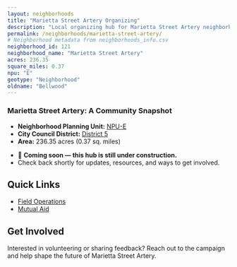 ```yaml
---
layout: neighborhoods
title: "Marietta Street Artery Organizing"
description: "Local organizing hub for Marietta Street Artery neighborhood. Connect with field operations, mutual aid, and community organizing efforts."
permalink: /neighborhoods/marietta-street-artery/
# Neighborhood metadata from neighborhoods_info.csv
neighborhood_id: 121
neighborhood_name: "Marietta Street Artery"
acres: 236.35
square_miles: 0.37
npu: "E"
geotype: "Neighborhood"
oldname: "Bellwood"
---
```


### **Marietta Street Artery: A Community Snapshot**

  * **Neighborhood Planning Unit:** [NPU-E](https://www.atlantaga.gov/government/departments/city-planning/neighborhood-planning-units/neighborhood-and-npu-contacts)
  * **City Council District:** [District 5](https://citycouncil.atlantaga.gov/council-members)
  * **Area:** 236.35 acres (0.37 sq. miles)

- 🚧 **Coming soon — this hub is still under construction.**
- Check back shortly for updates, resources, and ways to get involved.

## Quick Links

- [Field Operations](./field-ops/)
- [Mutual Aid](./mutual-aid/)

## Get Involved

Interested in volunteering or sharing feedback? Reach out to the campaign and help shape the future of Marietta Street Artery.
